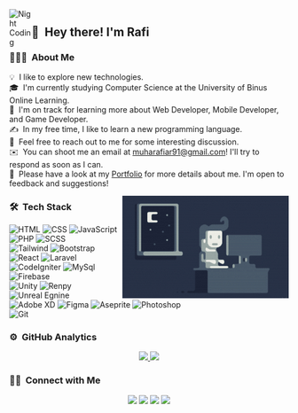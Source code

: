 <img alt="Night Coding" src="./assets/Hand%20Wave.gif" width='40' align="left"/>

## 👋 &nbsp;Hey there! I'm Rafi

### 👨🏻‍💻 &nbsp;About Me

💡 &nbsp;I like to explore new technologies.\
🎓 &nbsp;I'm currently studying Computer Science at the University of Binus Online Learning.\
🌱 &nbsp;I'm on track for learning more about Web Developer, Mobile Developer, and Game Developer.\
✍️ &nbsp;In my free time, I like to learn a new programming language.\
💬 &nbsp;Feel free to reach out to me for some interesting discussion.\
✉️ &nbsp;You can shoot me an email at muharafiar91@gmail.com! I'll try to respond as soon as I can.\
📄 &nbsp;Please have a look at my [Portfolio](https://rafi-portfolio.vercel.app/) for more details about me. I'm open to feedback and suggestions!

<img alt="Night Coding" src="https://raw.githubusercontent.com/AVS1508/AVS1508/master/assets/Night-Coding.gif" align="right"/>

### 🛠 &nbsp;Tech Stack
![HTML](https://img.shields.io/badge/-HTML-05122A?style=flat&logo=HTML5)
![CSS](https://img.shields.io/badge/-CSS-05122A?style=flat&logo=CSS3&logoColor=1572B6)
![JavaScript](https://img.shields.io/badge/-JavaScript-05122A?style=flat&logo=javascript)
![PHP](https://img.shields.io/badge/-PHP-05122A?style=flat&logo=php)
![SCSS](https://img.shields.io/badge/-SCSS-05122A?style=flat&logo=sass)\
![Tailwind](https://img.shields.io/badge/-Tailwind-05122A?style=flat&logo=tailwindcss)
![Bootstrap](https://img.shields.io/badge/-Bootstrap-05122A?style=flat&logo=bootstrap&logoColor=563D7C)
![React](https://img.shields.io/badge/-React-05122A?style=flat&logo=react)
![Laravel](https://img.shields.io/badge/-Laravel-05122A?style=flat&logo=laravel)\
![CodeIgniter](https://img.shields.io/badge/-CodeIgniter-05122A?style=flat&logo=codeigniter)
![MySql](https://img.shields.io/badge/-MySql-05122A?style=flat&logo=mysql)
![Firebase](https://img.shields.io/badge/-Firebase-05122A?style=flat&logo=firebase)\
![Unity](https://img.shields.io/badge/-Unity-05122A?style=flat&logo=unity)
![Renpy](https://img.shields.io/badge/-Renpy-05122A?style=flat&logo=renpy)
![Unreal Egnine](https://img.shields.io/badge/-Unreal%20Engine-05122A?style=flat&logo=unrealengine)\
![Adobe XD](https://img.shields.io/badge/-XD-05122A?style=flat&logo=adobexd)
![Figma](https://img.shields.io/badge/-Figma-05122A?style=flat&logo=figma)
![Aseprite](https://img.shields.io/badge/-Aseprite-05122A?style=flat&logo=aseprite)
![Photoshop](https://img.shields.io/badge/-Photoshop-05122A?style=flat&logo=adobe-photoshop)\
![Git](https://img.shields.io/badge/-Git-05122A?style=flat&logo=git)

### ⚙️ &nbsp;GitHub Analytics

<p align="center">
<a href="https://github.com/Chainz7">
  <img height="180em" src="https://github-readme-stats-eight-theta.vercel.app/api?username=Chainz7&show_icons=true&theme=algolia&include_all_commits=true&count_private=true"/>
  <img height="180em" src="https://github-readme-stats-eight-theta.vercel.app/api/top-langs/?username=Chainz7&layout=compact&langs_count=8&theme=algolia"/>
</a>
</p> 

### 🤝🏻 &nbsp;Connect with Me

<p align="center">
<a href="https://rafi-portfolio.vercel.app/"><img src="https://img.shields.io/badge/-My%20Portfolio-4e45d6?style=flat&logo=Google-Chrome&logoColor=white"/></a>
<a href="https://www.linkedin.com/in/muhammad-rafi-ardiansyah/"><img src="https://img.shields.io/badge/-Muhammad%20Rafi%20Ardiansyah-0072b1?style=flat&logo=Linkedin&logoColor=white"/></a>
<a href="mailto:muharafiar91@gmail.com"><img src="https://img.shields.io/badge/-muharafiar91@gmail.com-BB001B?style=flat&logo=Gmail&logoColor=white"/></a>
<a href="https://www.youtube.com/@chainz9492"><img src="https://img.shields.io/badge/-Chainz94-FF0000?style=flat&logo=Youtube&logoColor=white%22"/></a>
</p>

